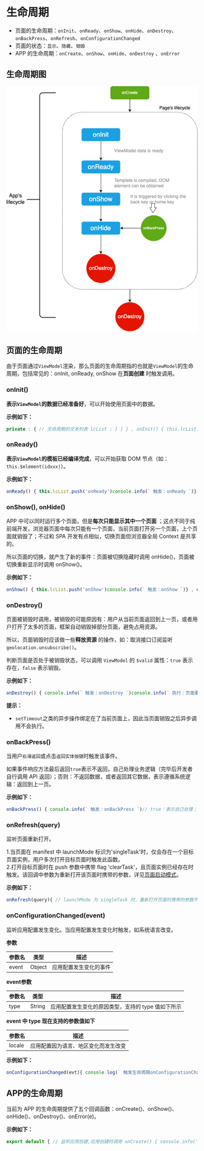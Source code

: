 <!-- 源地址: https://iot.mi.com/vela/quickapp/zh/guide/framework/script/lifecycle.html -->

# 生命周期

  * 页面的生命周期：`onInit`、`onReady`、`onShow`、`onHide`、`onDestroy`、`onBackPress`、`onRefresh`、`onConfigurationChanged`
  * 页面的状态：`显示`、`隐藏`、`销毁`
  * APP 的生命周期：`onCreate`、`onShow`、`onHide`、`onDestroy` 、`onError`

## 生命周期图

![生命周期图](../../../images/life.67ddb253.png)

## 页面的生命周期

由于页面通过`ViewModel`渲染，那么页面的生命周期指的也就是`ViewModel`的生命周期，包括常见的：onInit, onReady, onShow 在**页面创建** 时触发调用。

### onInit()

**表示`ViewModel`的数据已经准备好**，可以开始使用页面中的数据。

**示例如下：**
```javascript
private : { // 生命周期的文本列表 lcList : [ ] } , onInit() { this.lcList.push('onInit')console.info(` 触发：onInit `)// 执行：获取ViewModel的lcList属性：onInit console.info(` 执行：获取ViewModel的lcList属性： ${ this.lcList } `)// $app信息 console.info(` 获取：manifest.json的config.data的数据： ${ this . $app . $data.name } `)console.info(` 获取：APP文件中的数据： ${ this . $app . $def.data1.name } `)console.info(` 执行：APP文件中的方法 ` , this . $app . $def.method1())}
```

### onReady()

**表示`ViewModel`的模板已经编译完成**，可以开始获取 DOM 节点（如：`this.$element(idxxx)`）。

**示例如下：**
```javascript
onReady() { this.lcList.push('onReady')console.info(` 触发：onReady `)}
```

### onShow(), onHide()

APP 中可以同时运行多个页面，但是**每次只能显示其中一个页面** ；这点不同于纯前端开发，浏览器页面中每次只能有一个页面，当前页面打开另一个页面，上个页面就销毁了；不过和 SPA 开发有点相似，切换页面但浏览器全局 Context 是共享的。

所以页面的切换，就产生了新的事件：页面被切换隐藏时调用 onHide()，页面被切换重新显示时调用 onShow()。

**示例如下：**
```javascript
onShow() { this.lcList.push('onShow')console.info(` 触发：onShow `)} , onHide() { this.lcList.push('onHide')console.info(` 触发：onHide `)}
```

### onDestroy()

页面被销毁时调用，被销毁的可能原因有：用户从当前页面返回到上一页，或者用户打开了太多的页面，框架自动销毁掉部分页面，避免占用资源。

所以，页面销毁时应该做一些**释放资源** 的操作，如：取消接口订阅监听`geolocation.unsubscribe()`。

判断页面是否处于被销毁状态，可以调用 `ViewModel` 的 `$valid` 属性：`true` 表示存在，`false` 表示销毁。

**示例如下：**
```javascript
onDestroy() { console.info(` 触发：onDestroy `)console.info(` 执行：页面要被销毁，销毁状态： ${ this . $valid } ，应该做取消接口订阅监听的操作: geolocation.unsubscribe() `)// true，即将销毁 setTimeout(function() { // 页面已销毁，不会执行 console.info(` 执行：页面已被销毁，不会执行 `)} . bind(this), 0)}
```

**提示：**

  * `setTimeout`之类的异步操作绑定在了当前页面上，因此当页面销毁之后异步调用不会执行。

### onBackPress()

当用户`右滑返回`或点击`返回实体按键`时触发该事件。

如果事件响应方法最后返回`true`表示不返回，自己处理业务逻辑（完毕后开发者自行调用 API 返回）；否则：不返回数据，或者返回其它数据，表示遵循系统逻辑：返回到上一页。

**示例如下：**
```javascript
onBackPress() { console.info(` 触发：onBackPress `)// true：表示自己处理；否则默认返回上一页 // return true }
```

### onRefresh(query)

监听页面重新打开。

1.当页面在 manifest 中 launchMode 标识为'singleTask'时，仅会存在一个目标页面实例，用户多次打开目标页面时触发此函数。  
2.打开目标页面时在 push 参数中携带 flag 'clearTask'，且页面实例已经存在时触发。该回调中参数为重新打开该页面时携带的参数，详见[页面启动模式](</vela/quickapp/zh/guide/framework/other/launch-mode.html>)。

**示例如下：**
```javascript
onRefresh(query){ // launchMode 为 singleTask 时，重新打开页面时携带的参数不会自动更新到页面 this 对象上 // 需要在此处从 query 中拿到并手动更新 console.log('page refreshed!!!')}
```

### onConfigurationChanged(event)

监听应用配置发生变化。当应用配置发生变化时触发，如系统语言改变。

**参数**

参数名 | 类型 | 描述  
---|:---:|---  
event | Object | 应用配置发生变化的事件  
  
**event参数**

参数名 | 类型 | 描述  
---|:---:|---  
type | String | 应用配置发生变化的原因类型，支持的 type 值如下所示  
  
**event 中 type 现在支持的参数值如下**

参数名 | 描述  
---|---  
locale | 应用配置因为语言、地区变化而发生改变  
  
**示例如下：**
```javascript
onConfigurationChanged(evt){ console.log(` 触发生命周期onConfigurationChanged, 配置类型： ${ evt.type } `)}
```

## APP的生命周期

当前为 APP 的生命周期提供了五个回调函数：onCreate()、onShow()、onHide()、onDestroy()、onError(e)。

**示例如下：**
```javascript
export default { // 监听应用创建,应用创建时调用 onCreate() { console.info('Application onCreate')} , // 监听应用返回前台,应用返回前台时调用 onShow() { console.info('Application onShow')} , // 监听应用退到后台,应用退到后台时调用 onHide() { console.info('Application onHide')} , // 监听应用销毁,应用销毁时调用 onDestroy() { console.info('Application onDesteroy')} , // 监听应用报错,应用捕获异常时调用,参数为Error对象。 onError(e){ console.log('Application onError' , e)} , // 暴露给所有页面，在页面中通过：this.$app.$def.method1()访问 method1() { console.info('这是APP的方法')} , // 暴露给所有页面，在页面中通过：this.$app.$def.data1访问 data1 : { name : '这是APP存的数据' } }
```
